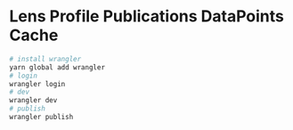 # Lens Profile Publications DataPoints Cache

```bash
# install wrangler
yarn global add wrangler
# login
wrangler login
# dev
wrangler dev
# publish
wrangler publish
```
